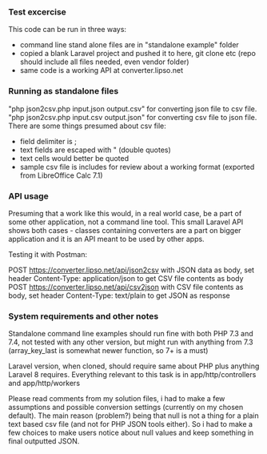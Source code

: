 ### Test excercise

This code can be run in three ways:
* command line stand alone files are in "standalone example" folder
* copied a blank Laravel project and pushed it to here, git clone etc (repo should include all files needed, even vendor folder)
* same code is a working API at converter.lipso.net

### Running as standalone files

"php json2csv.php input.json output.csv" for converting json file to csv file.
"php json2csv.php input.csv output.json" for converting csv file to json file.
There are some things presumed about csv file:
* field delimiter is ;
* text fields are escaped with " (double quotes)
* text cells would better be quoted
* sample csv file is includes for review about a working format (exported from LibreOffice Calc 7.1)

### API usage

Presuming that a work like this would, in a real world case, be a part of some other application, not a command line tool.
This small Laravel API shows both cases - classes containing converters are a part on bigger application and it is an API meant to be used by other apps.

Testing it with Postman:

POST https://converter.lipso.net/api/json2csv with JSON data as body, set header Content-Type: application/json to get CSV file contents as body
POST https://converter.lipso.net/api/csv2json with CSV file contents as body, set header Content-Type: text/plain to get JSON as response

### System requirements and other notes

Standalone command line examples should run fine with both PHP 7.3 and 7.4, not tested with any other version, but might run with anything from 7.3 (array_key_last is somewhat newer function, so 7+ is a must)

Laravel version, when cloned, should require same about PHP plus anything Laravel 8 requires. Everything relevant to this task is in app/http/controllers and app/http/workers

Please read comments from my solution files, i had to make a few assumptions and possible conversion settings (currently on my chosen default).
The main reason (problem?) being that null is not a thing for a plain text based csv file (and not for PHP JSON tools either).
So i had to make a few choices to make users notice about null values and keep something in final outputted JSON.

